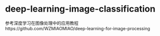 # deep-learning-image-classification
参考深度学习在图像处理中的应用教程https://github.com/WZMIAOMIAO/deep-learning-for-image-processing
